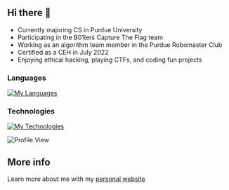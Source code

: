 ## Hi there 👋

- Currently majoring CS in Purdue University
- Participating in the B01lers Capture The Flag team
- Working as an algorithm team member in the Purdue Robomaster Club
- Certified as a CEH in July 2022
- Enjoying ethical hacking, playing CTFs, and coding fun projects
 
### Languages
[![My Languages](https://skillicons.dev/icons?i=c,cpp,python,java,html,css,js,bash)](https://skillicons.dev)

### Technologies
[![My Technologies](https://skillicons.dev/icons?i=ros,react,electron,nodejs,django,firebase,postgresql,git,docker)](https://skillicons.dev)

![Profile View](https://komarev.com/ghpvc/?username=acezxn)

## More info
Learn more about me with my [personal website](https://acezxn.me/)


